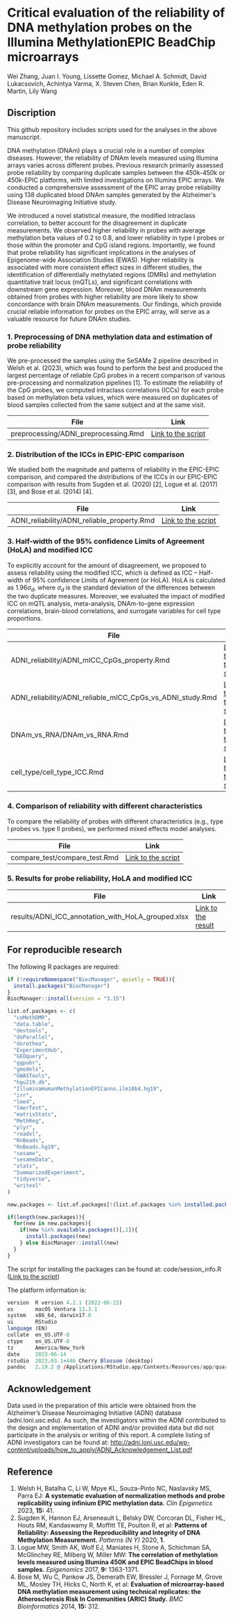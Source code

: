 # Critical evaluation of the reliability of DNA methylation probes on the Illumina MethylationEPIC BeadChip microarrays 

Wei Zhang, Juan I. Young, Lissette Gomez, Michael A. Schmidt, David Lukacsovich, Achintya Varma, X. Steven Chen, Brian Kunkle, Eden R. Martin, Lily Wang

## Discription

This github repository includes scripts used for the analyses in the above manuscript.

DNA methylation (DNAm) plays a crucial role in a number of complex diseases. However, the reliability of DNAm levels measured using Illumina arrays varies across different probes. Previous research primarily assessed probe reliability by comparing duplicate samples between the 450k-450k or 450k-EPIC platforms, with limited investigations on Illumina EPIC arrays. We conducted a comprehensive assessment of the EPIC array probe reliability using 138 duplicated blood DNAm samples generated by the Alzheimer's Disease Neuroimaging Initiative study. 

We introduced a novel statistical measure, the modified intraclass correlation, to better account for the disagreement in duplicate measurements. We observed higher reliability in probes with average methylation beta values of 0.2 to 0.8, and lower reliability in type I probes or those within the promoter and CpG island regions. Importantly, we found that probe reliability has significant implications in the analyses of Epigenome-wide Association Studies (EWAS). Higher reliability is associated with more consistent effect sizes in different studies, the identification of differentially methylated regions (DMRs) and methylation quantitative trait locus (mQTLs), and significant correlations with downstream gene expression. Moreover, blood DNAm measurements obtained from probes with higher reliability are more likely to show concordance with brain DNAm measurements. Our findings, which provide crucial reliable information for probes on the EPIC array, will serve as a valuable resource for future DNAm studies. 

### 1. Preprocessing of DNA methylation data and estimation of probe reliability

We pre-processed the samples using the SeSAMe 2 pipeline described in Welsh et al. (2023), which was found to perform the best and produced the largest percentage of reliable CpG probes in a recent comparison of various pre-processing and normalization pipelines [1]. To estimate the reliability of the CpG probes, we computed intraclass correlations (ICCs) for each probe based on methylation beta values, which were measured on duplicates of blood samples collected from the same subject and at the same visit. 

| File                                 | Link                                                         |
| ------------------------------------ | ------------------------------------------------------------ |
| preprocessing/ADNI_preprocessing.Rmd | [Link to the script](https://github.com/TransBioInfoLab/DNAm-reliability/blob/main/code/preprocessing/ADNI_preprocessing.Rmd) |



### 2. Distribution of the ICCs in EPIC-EPIC comparison 

We studied both the magnitude and patterns of reliability in the EPIC-EPIC comparison, and compared the distributions of the ICCs in our EPIC-EPIC comparison with results from Sugden et al. (2020) [2], Logue et al. (2017) [3], and Bose et al. (2014) [4]. 

| File                                        | Link                                                         |
| ------------------------------------------- | ------------------------------------------------------------ |
| ADNI_reliability/ADNI_reliable_property.Rmd | [Link to the script](https://github.com/TransBioInfoLab/DNAm-reliability/blob/main/code/ADNI_reliability/ADNI_reliable_property.Rmd) |



### 3. Half-width of the 95% confidence Limits of Agreement (HoLA) and modified ICC

To explicitly account for the amount of disagreement, we proposed to assess reliability using the modified ICC, which is defined as ICC – Half-width of 95% confidence Limits of Agreement (or HoLA). HoLA is calculated as $1.96\sigma_d$, where $\sigma_d$ is the standard deviation of the differences between the two duplicate measures. Moreover, we evaluated the impact of modified ICC on mQTL analysis, meta-analysis, DNAm-to-gene expression correlations, brain-blood correlations, and surrogate variables for cell type proportions.  

| File                                                       | Link                                                         |
| ---------------------------------------------------------- | ------------------------------------------------------------ |
| ADNI_reliability/ADNI_mICC_CpGs_property.Rmd               | [Link to the script](https://github.com/TransBioInfoLab/DNAm-reliability/blob/main/code/ADNI_reliability/ADNI_mICC_CpGs_property.Rmd) |
| ADNI_reliability/ADNI_reliable_mICC_CpGs_vs_ADNI_study.Rmd | [Link to the script](https://github.com/TransBioInfoLab/DNAm-reliability/blob/main/code/ADNI_reliability/ADNI_reliable_mICC_CpGs_vs_ADNI_study.Rmd) |
| DNAm_vs_RNA/DNAm_vs_RNA.Rmd                                | [Link to the script](https://github.com/TransBioInfoLab/DNAm-reliability/blob/main/code/DNAm_vs_RNA/DNAm_vs_RNA.Rmd) |
| cell_type/cell_type_ICC.Rmd                                | [Link to the script](https://github.com/TransBioInfoLab/DNAm-reliability/blob/main/code/cell_type/cell_type_ICC.Rmd) |



### 4. Comparison of reliability with different characteristics

To compare the reliability of probes with different characteristics (e.g., type I probes vs. type II probes), we performed mixed effects model analyses.

| File                          | Link                                                         |
| ----------------------------- | ------------------------------------------------------------ |
| compare_test/compare_test.Rmd | [Link to the script](https://github.com/TransBioInfoLab/DNAm-reliability/blob/main/code/compare_test/compare_test.Rmd) |



### 5. Results for probe reliability, HoLA and modified ICC

| File                                               | Link                                                         |
| -------------------------------------------------- | ------------------------------------------------------------ |
| results/ADNI_ICC_annotation_with_HoLA_grouped.xlsx | [Link to the result](https://github.com/TransBioInfoLab/DNAm-reliability/blob/main/results/ADNI_ICC_annotation_with_HoLA_grouped.xlsx) |



## For reproducible research

The following R packages are required:

```r
if (!requireNamespace("BiocManager", quietly = TRUE)){
  install.packages("BiocManager")
}
BiocManager::install(version = "3.15")

list.of.packages <- c(
  "coMethDMR",
  "data.table",
  "devtools",
  "doParallel",
  "dorothea",
  "ExperimentHub",                                
  "GEOquery",                                     
  "ggpubr",    
  "gmodels",
  "GWASTools",  
  "hgu219.db",
  "IlluminaHumanMethylationEPICanno.ilm10b4.hg19",
  "irr",
  "lme4",
  "lmerTest",
  "matrixStats",
  "MethReg",
  "plyr",                                         
  "readxl", 
  "RnBeads",
  "RnBeads.hg19",
  "sesame",
  "sesameData",
  "stats",                                        
  "SummarizedExperiment",                         
  "tidyverse",                                        
  "writexl"
)

new.packages <- list.of.packages[!(list.of.packages %in% installed.packages()[,"Package"])]

if(length(new.packages)){
  for(new in new.packages){
    if(new %in% available.packages()[,1]){
      install.packages(new)
    } else BiocManager::install(new)
  }
} 
```

The script for installing the packages can be found at: code/session_info.R ([Link to the script](https://github.com/TransBioInfoLab/DNAm-reliability/blob/main/code/session_info.R))

The platform information is:

```r
version  R version 4.2.1 (2022-06-23)
os       macOS Ventura 13.3.1
system   x86_64, darwin17.0
ui       RStudio
language (EN)
collate  en_US.UTF-8
ctype    en_US.UTF-8
tz       America/New_York
date     2023-06-14
rstudio  2023.03.1+446 Cherry Blossom (desktop)
pandoc   2.19.2 @ /Applications/RStudio.app/Contents/Resources/app/quarto/bin/tools/ (via rmarkdown)
```



## Acknowledgement

Data used in the preparation of this article were obtained from the Alzheimer’s Disease Neuroimaging Initiative (ADNI) database (adni.loni.usc.edu). As such, the investigators within the ADNI contributed to the design and implementation of ADNI and/or provided data but did not participate in the analysis or writing of this report. A complete listing of ADNI investigators can be found at: http://adni.loni.usc.edu/wp-content/uploads/how_to_apply/ADNI_Acknowledgement_List.pdf



## Reference

1. Welsh H, Batalha C, Li W, Mpye KL, Souza-Pinto NC, Naslavsky MS, Parra EJ: **A systematic evaluation of normalization methods and probe replicability using infinium EPIC methylation data.** *Clin Epigenetics* 2023, **15:** 41.
2. Sugden K, Hannon EJ, Arseneault L, Belsky DW, Corcoran DL, Fisher HL, Houts RM, Kandaswamy R, Moffitt TE, Poulton R, et al: **Patterns of Reliability: Assessing the Reproducibility and Integrity of DNA Methylation Measurement.** *Patterns (N Y)* 2020, **1**.
3. Logue MW, Smith AK, Wolf EJ, Maniates H, Stone A, Schichman SA, McGlinchey RE, Milberg W, Miller MW: **The correlation of methylation levels measured using Illumina 450K and EPIC BeadChips in blood samples.** *Epigenomics* 2017, **9:** 1363-1371.
4. Bose M, Wu C, Pankow JS, Demerath EW, Bressler J, Fornage M, Grove ML, Mosley TH, Hicks C, North K, et al: **Evaluation of microarray-based DNA methylation measurement using technical replicates: the Atherosclerosis Risk In Communities (ARIC) Study.** *BMC Bioinformatics* 2014, **15:** 312.
